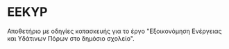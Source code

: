 # EEKYP
Αποθετήριο με οδηγίες κατασκευής για το έργο "Εξοικονόμηση Ενέργειας και Υδάτινων Πόρων στο δημόσιο σχολείο".
